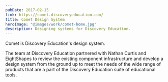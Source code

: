 ```yaml
---
pubDate: 2017-02-15
link: https://comet.discoveryeducation.com/
title: Comet Design System
heroImage: "@images/work/comet-home.jpg"
description: Designing systems for Discovery Education.
---
```


Comet is Discovery Education's design system.

The team at Discovery Education partnered with Nathan Curtis and EightShapes to review the existing component infrastructure and develop a design system from the ground up to meet the needs of the wide range of products that are a part of the Discovery Education suite of educational tools.
